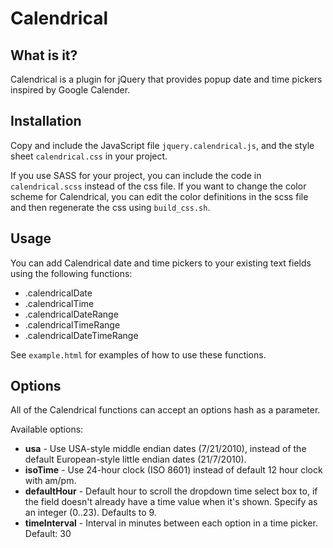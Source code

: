 # Calendrical

## What is it?

Calendrical is a plugin for jQuery that provides popup date and time pickers inspired by Google Calender.

## Installation

Copy and include the JavaScript file `jquery.calendrical.js`, and the style sheet `calendrical.css` in your project.

If you use SASS for your project, you can include the code in `calendrical.scss` instead of the css file. If you want to change the color scheme for Calendrical, you can edit the color definitions in the scss file and then regenerate the css using `build_css.sh`.

## Usage

You can add Calendrical date and time pickers to your existing text fields using the following functions:

  * .calendricalDate
  * .calendricalTime
  * .calendricalDateRange
  * .calendricalTimeRange
  * .calendricalDateTimeRange
  
See `example.html` for examples of how to use these functions.

## Options

All of the Calendrical functions can accept an options hash as a parameter.

Available options:

  * __usa__ - Use USA-style middle endian dates (7/21/2010), instead of the default European-style little endian dates (21/7/2010).
  * __isoTime__ - Use 24-hour clock (ISO 8601) instead of default 12 hour clock with am/pm.
  * __defaultHour__ - Default hour to scroll the dropdown time select box to,
  if the field doesn't already have a time value when it's shown. Specify as an integer (0..23). Defaults to 9.
  * __timeInterval__ - Interval in minutes between each option in a time picker. Default: 30